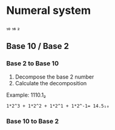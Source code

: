 # Numeral system
₁₀
₁₆
₂

## Base 10 / Base 2

### Base 2 to Base 10

1. Decompose the base 2 number
2. Calculate the decomposition

Example: 1110.1₂
```latex
1*2^3 + 1*2^2 + 1*2^1 + 1*2^-1= 14.5₁₀
```

### Base 10 to Base 2


